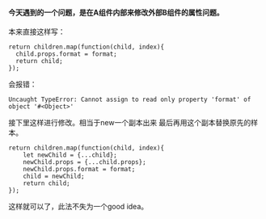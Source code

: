 #### 今天遇到的一个问题，是在A组件内部来修改外部B组件的属性问题。

本来直接这样写：

    return children.map(function(child, index){
      child.props.format = format;
      return child;
    });

会报错：

    Uncaught TypeError: Cannot assign to read only property 'format' of object '#<Object>'
    
接下里这样进行修改。相当于new一个副本出来  最后再用这个副本替换原先的样本。

    return children.map(function(child, index){
        let newChild = {...child};
        newChild.props = {...child.props};
        newChild.props.format = format;
        child = newChild;
        return child;
    });

这样就可以了，此法不失为一个good idea。
